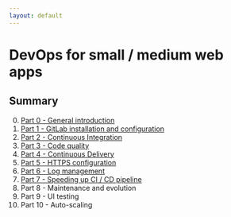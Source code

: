 ```yaml
---
layout: default
---
```

# DevOps for small / medium web apps

## Summary
0. [Part 0 - General introduction](part_00_general_introduction.md)
1. [Part 1 - GitLab installation and configuration](part_01_gitlab_installation_and_configuration.md)
2. [Part 2 - Continuous Integration](part_02_continuous_integration.md)
3. [Part 3 - Code quality](part_03_code_quality.md)
4. [Part 4 - Continuous Delivery](part_04_continuous_delivery.md)
5. [Part 5 - HTTPS configuration](part_05_https_configuration.md)
6. [Part 6 - Log management](part_06_log_management.md)
7. [Part 7 - Speeding up CI / CD pipeline](part_07_speeding_up_ci_cd_pipeline.md)
8. Part 8 - Maintenance and evolution
9. Part 9 - UI testing
10. Part 10 - Auto-scaling
